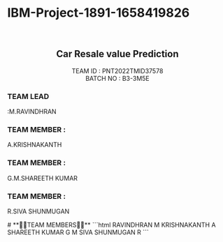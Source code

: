 # IBM-Project-1891-1658419826
<br>
<div align="center">
  <h2 align="center">Car Resale value Prediction</h2>
</div>
<p align="center">
    TEAM ID    : PNT2022TMID37578 <br />
    BATCH NO   : B3-3M5E <br />  
</p>
<p align="left">
  <h3>TEAM LEAD</h3>:M.RAVINDHRAN
  <h3>TEAM MEMBER :</h3>A.KRISHNAKANTH
  <h3>TEAM MEMBER :</h3>G.M.SHAREETH KUMAR
  <h3>TEAM MEMBER :</h3>R.SIVA SHUNMUGAN
</p>  
# **👨👨TEAM MEMBERS👨👨**    
```html                      
RAVINDHRAN M
KRISHNAKANTH A
SHAREETH KUMAR G M
SIVA SHUNMUGAN R
```
